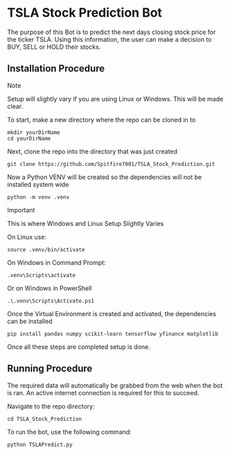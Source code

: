 # TSLA Stock Prediction Bot
The purpose of this Bot is to predict the next days closing stock price for the ticker TSLA. Using this information, the user can make a decision to BUY, SELL or HOLD their stocks.
## Installation Procedure

> [!NOTE]
> Setup will slightly vary if you are using Linux or Windows. This will be made clear.

To start, make a new directory where the repo can be cloned in to

```
mkdir yourDirName
cd yourDirName
```

Next, clone the repo into the directory that was just created
```
git clone https://github.com/Spitfire7001/TSLA_Stock_Prediction.git
```

Now a Python VENV will be created so the dependencies will not be installed system wide
```
python -m venv .venv
```
> [!IMPORTANT]
> This is where Windows and Linux Setup Slightly Varies

On Linux use:
```
source .venv/bin/activate
```
On Windows in Command Prompt:
```
.venv\Scripts\activate
```
Or on Windows in PowerShell
```
.\.venv\Scripts\Activate.ps1
```

Once the Virtual Environment is created and activated, the dependencies can be installed
```
pip install pandas numpy scikit-learn tensorflow yfinance matplotlib
```

Once all these steps are completed setup is done.

## Running Procedure
The required data will automatically be grabbed from the web when the bot is ran. An active internet connection is required for this to succeed.

Navigate to the repo directory:
```
cd TSLA_Stock_Prediction
```

To run the bot, use the following command:
```
python TSLAPredict.py
```
